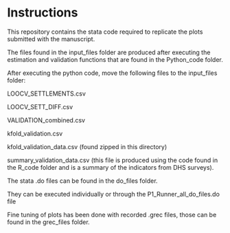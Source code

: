 
# Instructions
This repository contains the stata code required to replicate the plots submitted with the manuscript.

The files found in the input_files folder are produced after executing the estimation and validation functions that are found in the Python_code folder.

After executing the python code, move the following files to the input_files folder:

  LOOCV_SETTLEMENTS.csv
  
  LOOCV_SETT_DIFF.csv
  
  VALIDATION_combined.csv
  
  kfold_validation.csv
  
  kfold_validation_data.csv (found zipped in this directory)
  
  summary_validation_data.csv (this file is produced using the code found in the R_code folder and is a summary of the indicators from DHS surveys). 
  

The stata .do files can be found in the do_files folder. 

They can be executed individually or through the P1_Runner_all_do_files.do file

Fine tuning of plots has been done with recorded .grec files, those can be found in the grec_files folder.


